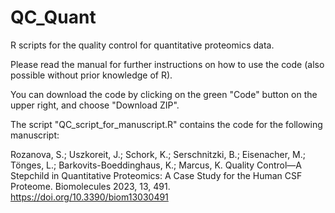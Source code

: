 # QC_Quant
R scripts for the quality control for quantitative proteomics data.

Please read the manual for further instructions on how to use the code (also possible without prior knowledge of R).

You can download the code by clicking on the green "Code" button on the upper right, and choose "Download ZIP".

The script "QC_script_for_manuscript.R" contains the code for the following manuscript: 

Rozanova, S.; Uszkoreit, J.; Schork, K.; Serschnitzki, B.; Eisenacher, M.; Tönges, L.; Barkovits-Boeddinghaus, K.; Marcus, K. Quality Control—A Stepchild in Quantitative Proteomics: A Case Study for the Human CSF Proteome. Biomolecules 2023, 13, 491. https://doi.org/10.3390/biom13030491



